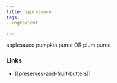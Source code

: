 ```yaml
---
title: applesauce
tags:
- ingredient

---
```

applesauce pumpkin puree OR plum puree

### Links

* [[preserves-and-fruit-butters]]
